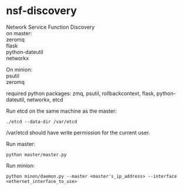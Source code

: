 # nsf-discovery
Network Service Function Discovery <br />
on master:<br />
zeromq <br />
flask <br />
python-dateutil <br />
networkx <br />

On minion: <br />
psutil <br />
zeromq <br />

required python packages: zmq, psutil, rollbackcontext, flask, python-dateutil,
networkx, etcd<br />

Run etcd on the same machine as the master:
```
./etcd --data-dir /var/etcd
```
/var/etcd should have write permission for the current user.

Run master:
```
python master/master.py
```

Run minion:

```
python minon/daemon.py --master <master's_ip_address> --interface
<ethernet_interface_to_use>
```



